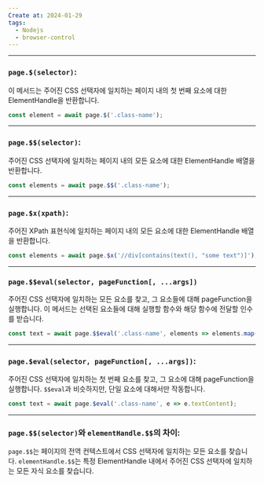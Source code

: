 ```yaml
---
Create at: 2024-01-29
tags:
  - Nodejs
  - browser-control
---
```

---

### `page.$(selector)`:

이 메서드는 주어진 CSS 선택자에 일치하는 페이지 내의 첫 번째 요소에 대한 ElementHandle을 반환합니다.

```js
const element = await page.$('.class-name');
```

---

### `page.$$(selector)`:

주어진 CSS 선택자에 일치하는 페이지 내의 모든 요소에 대한 ElementHandle 배열을 반환합니다.

```js
const elements = await page.$$('.class-name');
```

---
### `page.$x(xpath)`:

주어진 XPath 표현식에 일치하는 페이지 내의 모든 요소에 대한 ElementHandle 배열을 반환합니다.

```js
const elements = await page.$x('//div[contains(text(), "some text")]');
```

---
### `page.$$eval(selector, pageFunction[, ...args])`

주어진 CSS 선택자에 일치하는 모든 요소를 찾고, 그 요소들에 대해 pageFunction을 실행합니다.
이 메서드는 선택된 요소들에 대해 실행할 함수와 해당 함수에 전달할 인수를 받습니다.

```js
const text = await page.$$eval('.class-name', elements => elements.map(e => e.textContent));
```

---
### `page.$eval(selector, pageFunction[, ...args])`:

주어진 CSS 선택자에 일치하는 첫 번째 요소를 찾고, 그 요소에 대해 pageFunction을 실행합니다.
`$$eval`과 비슷하지만, 단일 요소에 대해서만 작동합니다.

```js
const text = await page.$eval('.class-name', e => e.textContent);
```

---
### `page.$$(selector)`와 `elementHandle.$$`의 차이:

`page.$$`는 페이지의 전역 컨텍스트에서 CSS 선택자에 일치하는 모든 요소를 찾습니다.
`elementHandle.$$`는 특정 ElementHandle 내에서 주어진 CSS 선택자에 일치하는 모든 자식 요소를 찾습니다.